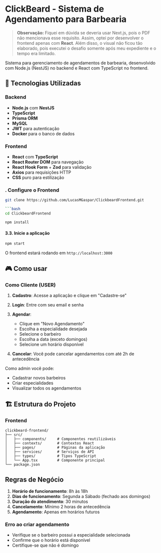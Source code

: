 # ClickBeard - Sistema de Agendamento para Barbearia

> **Observação:** Fiquei em dúvida se deveria usar Next.js, pois o PDF não mencionava esse requisito. Assim, optei por desenvolver o frontend apenas com **React**. Além disso, o visual não ficou tão elaborado, pois executei o desafio somente após meu expediente e o tempo era limitado.

Sistema  para gerenciamento de agendamentos de barbearia, desenvolvido com Node.js (NestJS) no backend e React com TypeScript no frontend.

## 🚀 Tecnologias Utilizadas

### Backend

* **Node.js** com **NestJS**
* **TypeScript**
* **Prisma ORM**
* **MySQL**
* **JWT** para autenticação
* **Docker** para o banco de dados

### Frontend

* **React** com **TypeScript**
* **React Router DOM** para navegação
* **React Hook Form** + **Zod** para validação
* **Axios** para requisições HTTP
* **CSS** puro para estilização

### . Configure o Frontend

```bash
git clone https://github.com/LucasMGaspar/ClickbeardFrontend.git

```bash
cd ClickbeardFrontend
```
```bash
npm install
```

#### 3.3. Inicie a aplicação

```bash
npm start
```

O frontend estará rodando em `http://localhost:3000`

## 🎮 Como usar

### Como Cliente (USER)

1. **Cadastro**: Acesse a aplicação e clique em "Cadastre-se"
2. **Login**: Entre com seu email e senha
3. **Agendar**:

   * Clique em "Novo Agendamento"
   * Escolha a especialidade desejada
   * Selecione o barbeiro
   * Escolha a data (exceto domingos)
   * Selecione um horário disponível
4. **Cancelar**: Você pode cancelar agendamentos com até 2h de antecedência

Como admin você pode:

* Cadastrar novos barbeiros
* Criar especialidades
* Visualizar todos os agendamentos

## 🏗️ Estrutura do Projeto

### Frontend

```
clickbeard-frontend/
├── src/
│   ├── components/     # Componentes reutilizáveis
│   ├── contexts/       # Contextos React
│   ├── pages/          # Páginas da aplicação
│   ├── services/       # Serviços de API
│   ├── types/          # Tipos TypeScript
│   └── App.tsx         # Componente principal
└── package.json
```

## Regras de Negócio

1. **Horário de funcionamento**: 8h às 18h
2. **Dias de funcionamento**: Segunda a Sábado (fechado aos domingos)
3. **Duração do atendimento**: 30 minutos
4. **Cancelamento**: Mínimo 2 horas de antecedência
5. **Agendamento**: Apenas em horários futuros

### Erro ao criar agendamento

* Verifique se o barbeiro possui a especialidade selecionada
* Confirme que o horário está disponível
* Certifique-se que não é domingo
